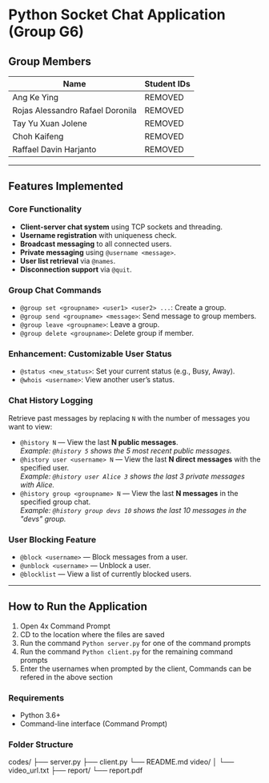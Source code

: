 # Python Socket Chat Application (Group G6)

## Group Members
| Name                             | Student IDs |
|----------------------------------|-------------|
| Ang Ke Ying                      |   REMOVED   |
| Rojas Alessandro Rafael Doronila |   REMOVED   |
| Tay Yu Xuan Jolene               |   REMOVED   |
| Choh Kaifeng                     |   REMOVED   |
| Raffael Davin Harjanto           |   REMOVED   |

---

## Features Implemented

### Core Functionality
- **Client-server chat system** using TCP sockets and threading.
- **Username registration** with uniqueness check.
- **Broadcast messaging** to all connected users.
- **Private messaging** using `@username <message>`.
- **User list retrieval** via `@names`.
- **Disconnection support** via `@quit`.

### Group Chat Commands
- `@group set <groupname> <user1> <user2> ...`: Create a group.
- `@group send <groupname> <message>`: Send message to group members.
- `@group leave <groupname>`: Leave a group.
- `@group delete <groupname>`: Delete group if member.

### Enhancement: Customizable User Status
- `@status <new_status>`: Set your current status (e.g., Busy, Away).
- `@whois <username>`: View another user’s status.

### Chat History Logging
Retrieve past messages by replacing `N` with the number of messages you want to view:
- `@history N` — View the last **N public messages**.  
  _Example: `@history 5` shows the 5 most recent public messages._
- `@history user <username> N` — View the last **N direct messages** with the specified user.  
  _Example: `@history user Alice 3` shows the last 3 private messages with Alice._
- `@history group <groupname> N` — View the last **N messages** in the specified group chat.  
  _Example: `@history group devs 10` shows the last 10 messages in the "devs" group._
  
### User Blocking Feature
  - `@block <username>` — Block messages from a user.  
  - `@unblock <username>` — Unblock a user.  
  - `@blocklist` — View a list of currently blocked users.

---

## How to Run the Application
1. Open 4x Command Prompt
2. CD to the location where the files are saved
3. Run the command `Python server.py` for one of the command prompts
4. Run the command `Python client.py` for the remaining command prompts
5. Enter the usernames when prompted by the client, Commands can be refered in the above section

### Requirements
- Python 3.6+
- Command-line interface (Command Prompt)

### Folder Structure
codes/
├── server.py
├── client.py
└── README.md
video/
│ └── video_url.txt
├── report/
    └── report.pdf
